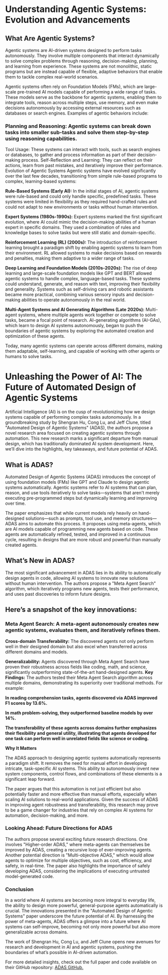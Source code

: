 # Understanding Agentic Systems: Evolution and Advancements

## What Are Agentic Systems?
Agentic systems are AI-driven systems designed to perform tasks autonomously. They involve multiple components that interact dynamically to solve complex problems through reasoning, decision-making, planning, and learning from experience. These systems are not monolithic, static programs but are instead capable of flexible, adaptive behaviors that enable them to tackle complex real-world scenarios.

Agentic systems often rely on Foundation Models (FMs), which are large-scale pre-trained AI models capable of performing a wide range of tasks. These models serve as the backbone for agentic systems, enabling them to integrate tools, reason across multiple steps, use memory, and even make decisions autonomously by accessing external resources such as databases or search engines. Examples of agentic behaviors include:

### Planning and Reasoning: Agentic systems can break down tasks into smaller sub-tasks and solve them step-by-step using reasoning capabilities.
Tool Usage: These systems can interact with tools, such as search engines or databases, to gather and process information as part of their decision-making process.
Self-Reflection and Learning: They can reflect on their actions, learn from past mistakes, and iteratively improve their performance.
Evolution of Agentic Systems
Agentic systems have evolved significantly over the last few decades, transitioning from simple rule-based programs to complex, learning-based systems:

**Rule-Based Systems (Early AI):** In the initial stages of AI, agentic systems were rule-based and could only handle specific, predefined tasks. These systems were limited in flexibility as they required hand-crafted rules and could not adapt to new environments or tasks without human intervention.

**Expert Systems (1980s-1990s):** Expert systems marked the first significant evolution, where AI could mimic the decision-making abilities of a human expert in specific domains. They used a combination of rules and knowledge bases to solve tasks but were still static and domain-specific.

**Reinforcement Learning (RL) (2000s):** The introduction of reinforcement learning brought a paradigm shift by enabling agentic systems to learn from their environment. RL allowed systems to make decisions based on rewards and penalties, making them adaptive to a wider range of tasks.

**Deep Learning and Foundation Models (2010s-2020s):** The rise of deep learning and large-scale foundation models like GPT and BERT allowed agentic systems to handle complex, language-based tasks. These systems could understand, generate, and reason with text, improving their flexibility and generality.
Systems such as self-driving cars and robotic assistants became more practical, combining various sensory inputs and decision-making abilities to operate autonomously in the real world.

**Multi-Agent Systems and AI Generating Algorithms (Late 2020s):** Multi-agent systems, where multiple agents work together or compete to solve tasks, became a focal point of research. AI-generating algorithms (AI-GAs), which learn to design AI systems autonomously, began to push the boundaries of agentic systems by exploring the automated creation and optimization of these agents.

Today, many agentic systems can operate across different domains, making them adaptable, self-learning, and capable of working with other agents or humans to solve tasks.

# Unleashing the Power of AI: The Future of Automated Design of Agentic Systems

Artificial Intelligence (AI) is on the cusp of revolutionizing how we design systems capable of performing complex tasks autonomously. In a groundbreaking study by Shengran Hu, Cong Lu, and Jeff Clune, titled "Automated Design of Agentic Systems" (ADAS), the authors propose a novel research area focused on creating agentic systems through automation. This new research marks a significant departure from manual design, which has traditionally dominated AI system development. Here, we’ll dive into the highlights, key takeaways, and future potential of ADAS.

## What is ADAS?

Automated Design of Agentic Systems (ADAS) introduces the concept of using foundation models (FMs) like GPT and Claude to design agentic systems automatically. Agentic systems refer to AI systems that can plan, reason, and use tools iteratively to solve tasks—systems that aren't merely executing pre-programmed steps but dynamically learning and improving over time.

The paper emphasizes that while current models rely heavily on hand-designed solutions—such as prompts, tool use, and memory structures—ADAS aims to automate this process. It proposes using meta-agents, which are AI models capable of programming new agents based on code. These agents are automatically refined, tested, and improved in a continuous cycle, resulting in designs that are more robust and powerful than manually created agents.

## What’s New in ADAS?

The most significant advancement in ADAS lies in its ability to automatically design agents in code, allowing AI systems to innovate new solutions without human intervention. The authors propose a "Meta Agent Search" algorithm, which iteratively programs new agents, tests their performance, and uses past discoveries to inform future designs.

## Here’s a snapshot of the key innovations:

### Meta Agent Search: A meta-agent autonomously creates new agentic systems, evaluates them, and iteratively refines them.

**Cross-domain Transferability:** The discovered agents not only perform well in their designed domain but also excel when transferred across different domains and models.

**Generalizability:** Agents discovered through Meta Agent Search have proven their robustness across fields like coding, math, and science, significantly outperforming state-of-the-art hand-designed agents.
**Key Findings:** The authors tested their Meta Agent Search algorithm across multiple domains, demonstrating its superiority over traditional methods. For example:

**In reading comprehension tasks, agents discovered via ADAS improved F1 scores by 13.6%.**

**In math problem-solving, they outperformed baseline models by over 14%.**

**The transferability of these agents across domains further emphasizes their flexibility and general utility, illustrating that agents developed for one task can perform well in unrelated fields like science or coding.**

**Why It Matters**

The ADAS approach to designing agentic systems automatically represents a paradigm shift. It removes the need for manual effort in developing intricate, task-specific AI systems. This ability to autonomously invent new system components, control flows, and combinations of these elements is a significant leap forward.

The paper argues that this automation is not just efficient but also potentially faster and more effective than manual efforts, especially when scaling AI solutions to real-world applications. Given the success of ADAS in improving agent robustness and transferability, this research may prove to be a game changer for industries that rely on complex AI systems for automation, decision-making, and more.

### Looking Ahead: Future Directions for ADAS
The authors propose several exciting future research directions. One involves "Higher-order ADAS," where meta-agents can themselves be improved by ADAS, creating a recursive loop of ever-improving agents. Another potential direction is "Multi-objective ADAS," which would allow agents to optimize for multiple objectives, such as cost, efficiency, and safety, in real-time. The paper also highlights the importance of safely developing ADAS, considering the implications of executing untrusted model-generated code.

### Conclusion
In a world where AI systems are becoming more integral to everyday life, the ability to design more powerful, general-purpose agents automatically is crucial. The innovations presented in the "Automated Design of Agentic Systems" paper underscore the future potential of AI. By harnessing the power of meta-agents, ADAS offers a glimpse into a future where AI systems can self-improve, becoming not only more powerful but also more generalizable across domains.

The work of Shengran Hu, Cong Lu, and Jeff Clune opens new avenues for research and development in AI and agentic systems, pushing the boundaries of what’s possible in AI-driven automation.

For more detailed insights, check out the full paper and code available on their GitHub repository: [ADAS GitHub.](https://github.com/ShengranHu/ADAS)
